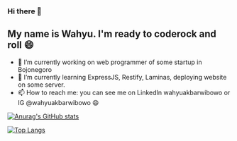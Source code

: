 ### Hi there 👋

## My name is Wahyu. I'm ready to coderock and roll 😄

- 🔭 I’m currently working on web programmer of some startup in Bojonegoro
- 🌱 I’m currently learning ExpressJS, Restify, Laminas, deploying website on some server.
- 📫 How to reach me: you can see me on LinkedIn wahyuakbarwibowo or IG @wahyuakbarwibowo 😄

[![Anurag's GitHub stats](https://github-readme-stats.vercel.app/api?username=wahyuakbarwibowo)](https://github.com/anuraghazra/github-readme-stats)

[![Top Langs](https://github-readme-stats.vercel.app/api/top-langs/?username=wahyuakbarwibowo)](https://github.com/anuraghazra/github-readme-stats)

<!--
**wahyuakbarwibowo/wahyuakbarwibowo** is a ✨ _special_ ✨ repository because its `README.md` (this file) appears on your GitHub profile.

Here are some ideas to get you started:

- 🔭 I’m currently working on ...
- 🌱 I’m currently learning ...
- 👯 I’m looking to collaborate on ...
- 🤔 I’m looking for help with ...
- 💬 Ask me about ...
- 📫 How to reach me: ...
- 😄 Pronouns: ...
- ⚡ Fun fact: ...
-->
